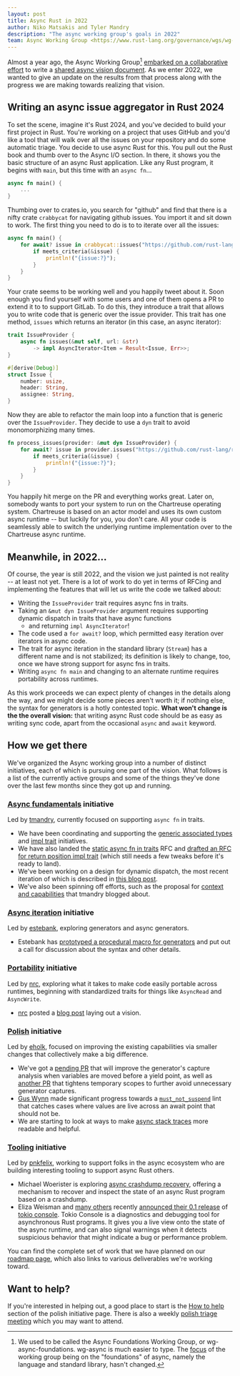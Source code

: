 ```yaml
---
layout: post
title: Async Rust in 2022
author: Niko Matsakis and Tyler Mandry
description: "The async working group's goals in 2022"
team: Async Working Group <https://www.rust-lang.org/governance/wgs/wg-async>
---
```


Almost a year ago, the Async Working Group[^name] [embarked on a collaborative effort][ce] to write a [shared async vision document][avd]. As we enter 2022, we wanted to give an update on the results from that process along with the progress we are making towards realizing that vision.

[^name]: We used to be called the Async Foundations Working Group, or wg-async-foundations. wg-async is much easier to type. The [focus][charter] of the working group being on the "foundations" of async, namely the language and standard library, hasn't changed.

[charter]: https://rust-lang.github.io/wg-async/CHARTER.html
[ce]: https://blog.rust-lang.org/2021/03/18/async-vision-doc.html
[avd]: https://rust-lang.github.io/wg-async/vision.html

## Writing an async issue aggregator in Rust 2024

To set the scene, imagine it's Rust 2024, and you've decided to build your first project in Rust. You're working on a project that uses GitHub and you'd like a tool that will walk over all the issues on your repository and do some automatic triage. You decide to use async Rust for this. You pull out the Rust book and thumb over to the Async I/O section. In there, it shows you the basic structure of an async Rust application. Like any Rust program, it begins with `main`, but this time with an `async fn`...

```rust
async fn main() {
    ...
}
```

Thumbing over to crates.io, you search for "github" and find that there is a nifty crate `crabbycat` for navigating github issues. You import it and sit down to work. The first thing you need to do is to to iterate over all the issues:

```rust
async fn main() {
    for await? issue in crabbycat::issues("https://github.com/rust-lang/rust") {
        if meets_criteria(&issue) {
            println!("{issue:?}");
        }
    }
}
```

Your crate seems to be working well and you happily tweet about it. Soon enough you find yourself with some users and one of them opens a PR to extend it to to support GitLab. To do this, they introduce a trait that allows you to write code that is generic over the issue provider. This trait has one method, `issues` which returns an iterator (in this case, an async iterator):

```rust
trait IssueProvider {
    async fn issues(&mut self, url: &str)
        -> impl AsyncIterator<Item = Result<Issue, Err>>;
}

#[derive(Debug)]
struct Issue {
    number: usize,
    header: String,
    assignee: String,
}
```

Now they are able to refactor the main loop into a function that is generic over the `IssueProvider`. They decide to use a `dyn` trait to avoid monomorphizing many times.

```rust
fn process_issues(provider: &mut dyn IssueProvider) {
    for await? issue in provider.issues("https://github.com/rust-lang/rust") {
        if meets_criteria(&issue) {
            println!("{issue:?}");
        }
    }
}
```

You happily hit merge on the PR and everything works great. Later on, somebody wants to port your system to run on the Chartreuse operating system. Chartreuse is based on an actor model and uses its own custom async runtime -- but luckily for you, you don't care. All your code is seamlessly able to switch the underlying runtime implementation over to the Chartreuse async runtime.

## Meanwhile, in 2022...

Of course, the year is still 2022, and the vision we just painted is not reality -- at least not yet. There is a lot of work to do yet in terms of RFCing and implementing the features that will let us write the code we talked about:

* Writing the `IssueProvider` trait requires async fns in traits.
* Taking an `&mut dyn IssueProvider` argument requires supporting dynamic dispatch in traits that have async functions
    * and returning `impl AsyncIterator`!
* The code used a `for await?` loop, which permitted easy iteration over iterators in async code.
* The trait for async iteration in the standard library (`Stream`) has a different name and is not stabilized; its definition is likely to change, too, once we have strong support for async fns in traits.
* Writing `async fn main` and changing to an alternate runtime requires portability across runtimes.

As this work proceeds we can expect plenty of changes in the details along the way, and we might decide some pieces aren't worth it; if nothing else, the syntax for generators is a hotly contested topic. **What won't change is the the overall vision:** that writing async Rust code should be as easy as writing sync code, apart from the occasional `async` and `await` keyword.

## How we get there

We've organized the Async working group into a number of distinct initiatives, each of which is pursuing one part of the vision. What follows is a list of the currently active groups and some of the things they've done over the last few months since they got up and running.

### [Async fundamentals][afi] initiative

Led by [tmandry], currently focused on supporting `async fn` in traits.

* We have been coordinating and supporting the [generic associated types](https://rust-lang.github.io/generic-associated-types-initiative/) and [impl trait](https://rust-lang.github.io/impl-trait-initiative/) initiatives.
* We have also landed the [static async fn in traits](https://rust-lang.github.io/rfcs/3185-static-async-fn-in-trait.html) RFC and [drafted an RFC for return position impl trait][rpit] (which still needs a few tweaks before it's ready to land).
* We've been working on a design for dynamic dispatch, the most recent iteration of which is described in [this blog post][dyn7].
* We've also been spinning off efforts, such as the proposal for [context and capabilities][cac] that tmandry blogged about.

### [Async iteration][aii] initiative

Led by [estebank], exploring generators and async generators.

* Estebank has [prototyped a procedural macro for generators](https://estebank.github.io/rust-iterator-item-syntax.html) and put out a call for discussion about the syntax and other details.

### [Portability][pi] initiative

Led by [nrc], exploring what it takes to make code easily portable across runtimes, beginning with standardized traits for things like `AsyncRead` and `AsyncWrite`.

* [nrc] posted a [blog post](https://www.ncameron.org/blog/portable-and-interoperable-async-rust/) laying out a vision.

### [Polish][polish] initiative

Led by [eholk], focused on improving the existing capabilities via smaller changes that collectively make a big difference.
* We've got a [pending PR][#91032] that will improve the generator's capture analysis when variables are moved before a yield point, as well as [another PR][#92508] that tightens temporary scopes to further avoid unnecessary generator captures.
* [Gus Wynn] made significant progress towards a [`must_not_suspend`][#88865] lint that catches cases where values are live across an await point that should not be.
* We are starting to look at ways to make [async stack traces][stack-traces] more readable and helpful.

### [Tooling][ti] initiative

Led by [pnkfelix], working to support folks in the async ecosystem who are building interesting tooling to support async Rust others.
* Michael Woerister is exploring [async crashdump recovery](https://github.com/rust-lang/async-crashdump-debugging-initiative), offering a mechanism to recover and inspect the state of an async Rust program based on a crashdump.
* Eliza Weisman and [many others](https://tokio.rs/blog/2021-12-announcing-tokio-console#thanks-to) recently [announced their 0.1 release](https://tokio.rs/blog/2021-12-announcing-tokio-console) of [tokio console](https://github.com/tokio-rs/console). Tokio Console is a diagnostics and debugging tool for asynchronous Rust programs. It gives you a live view onto the state of the async runtime, and can also signal warnings  when it detects suspicious behavior that might indicate a bug or performance problem.

You can find the complete set of work that we have planned on our [roadmap page](https://rust-lang.github.io/wg-async/vision/roadmap.html), which also links to various deliverables we're working toward.

[cac]: https://tmandry.gitlab.io/blog/posts/2021-12-21-context-capabilities/
[#88865]: https://github.com/rust-lang/rust/pull/88865
[#91032]: https://github.com/rust-lang/rust/issues/91032
[#92508]: https://github.com/rust-lang/rust/pull/92508
[estebank]: https://github.com/estebank
[nrc]: https://github.com/nrc
[eholk]: https://github.com/eholk
[Gus Wynn]: https://github.com/guswynn
[pnkfelix]: https://github.com/pnkfelix
[afi]: https://rust-lang.github.io/async-fundamentals-initiative/
[aii]: https://estebank.github.io/rust-iterator-item-syntax.html
[pi]: https://www.ncameron.org/blog/portable-and-interoperable-async-rust/
[polish]: https://rust-lang.github.io/wg-async/vision/roadmap/polish.html
[dyn7]: http://smallcultfollowing.com/babysteps//blog/2022/01/07/dyn-async-traits-part-7/
[stack-traces]: https://rust-lang.github.io/wg-async/design_docs/async_stack_traces.html
[rpit]: https://github.com/rust-lang/rfcs/pull/3193
[ti]: https://nikomatsakis.github.io/wg-async/vision/deliverables/tooling.html
[tmandry]: https://github.com/tmandry

## Want to help?

If you're interested in helping out, a good place to start is the [How to help] section of the polish initiative page. There is also a weekly [polish triage meeting](https://rust-lang.github.io/wg-async/triage.html) which you may want to attend.

[How to help]: https://rust-lang.github.io/wg-async/vision/roadmap/polish.html#-how-to-help
